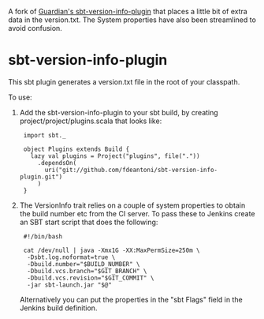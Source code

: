 A fork of [Guardian's sbt-version-info-plugin](https://github.com/guardian/sbt-version-info-plugin) that places a
little bit of extra data in the version.txt. The System properties have also been streamlined to avoid confusion.

sbt-version-info-plugin
=======================

This sbt plugin generates a version.txt file in the root of your classpath.

To use:

1. Add the sbt-version-info-plugin to your sbt build, by creating project/project/plugins.scala that looks like:

        import sbt._

        object Plugins extends Build {
          lazy val plugins = Project("plugins", file("."))
            .dependsOn(
              uri("git://github.com/fdeantoni/sbt-version-info-plugin.git")
            )
        }

2. The VersionInfo trait relies on a couple of system properties to obtain the build number etc from the CI server.
   To pass these to Jenkins create an SBT start script that does the following:

        #!/bin/bash

        cat /dev/null | java -Xmx1G -XX:MaxPermSize=250m \
         -Dsbt.log.noformat=true \
         -Dbuild.number="$BUILD_NUMBER" \
         -Dbuild.vcs.branch="$GIT_BRANCH" \
         -Dbuild.vcs.revision="$GIT_COMMIT" \
         -jar sbt-launch.jar "$@"

   Alternatively you can put the properties in the "sbt Flags" field in the Jenkins build definition.
